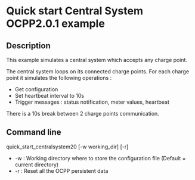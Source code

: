 # Quick start Central System OCPP2.0.1 example

## Description

This example simulates a central system which accepts any charge point.

The central system loops on its connected charge points. For each charge point it simulates the following operations :

* Get configuration
* Set heartbeat interval to 10s
* Trigger messages : status notification, meter values, heartbeat

There is a 10s break between 2 charge points communication.

## Command line

quick_start_centralsystem20 [-w working_dir] [-r]

* -w : Working directory where to store the configuration file (Default = current directory)
* -r : Reset all the OCPP persistent data
